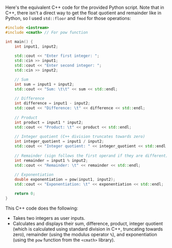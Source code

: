  Here's the equivalent C++ code for the provided Python script. Note that in C++, there isn't a direct way to get the float quotient and remainder like in Python, so I used `std::floor` and `fmod` for those operations:

```cpp
#include <iostream>
#include <cmath> // For pow function

int main() {
    int input1, input2;
    
    std::cout << "Enter first integer: ";
    std::cin >> input1;
    std::cout << "Enter second integer: ";
    std::cin >> input2;

    // Sum
    int sum = input1 + input2;
    std::cout << "Sum: \t\t" << sum << std::endl;
    
    // Difference
    int difference = input1 - input2;
    std::cout << "Difference: \t" << difference << std::endl;
    
    // Product
    int product = input1 * input2;
    std::cout << "Product: \t" << product << std::endl;
    
    // Integer quotient (C++ division truncates towards zero)
    int integer_quotient = input1 / input2;
    std::cout << "Integer quotient: " << integer_quotient << std::endl;
    
    // Remainder (sign follows the first operand if they are different)
    int remainder = input1 % input2;
    std::cout << "Remainder: \t" << remainder << std::endl;
    
    // Exponentiation
    double exponentiation = pow(input1, input2);
    std::cout << "Exponentiation: \t" << exponentiation << std::endl;

    return 0;
}
```

This C++ code does the following:
- Takes two integers as user inputs.
- Calculates and displays their sum, difference, product, integer quotient (which is calculated using standard division in C++, truncating towards zero), remainder (using the modulus operator `%`), and exponentiation (using the `pow` function from the `<cmath>` library).
